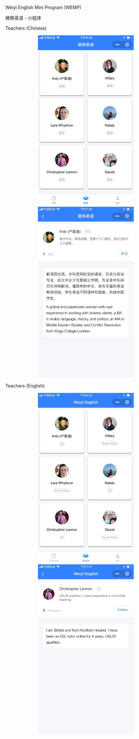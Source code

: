 Weiyi English Mini Program (WEMP)

微移英语 - 小程序

Teachers (Chinese)

<p align="center">
  <img src="images/teachers-cn.jpeg" width="300">
  <img src="images/profile-cn.jpeg" width="300">
</p>

Teachers (English)

<p align="center">
  <img src="images/teachers-en.jpeg" width="300">
  <img src="images/profile-en.jpeg" width="300">
